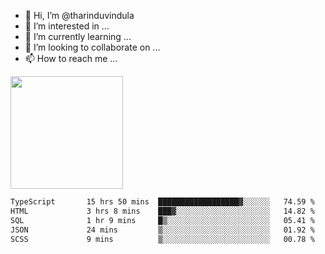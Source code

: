 - 👋 Hi, I’m @tharinduvindula
- 👀 I’m interested in ...
- 🌱 I’m currently learning ...
- 💞️ I’m looking to collaborate on ...
- 📫 How to reach me ...

<!---
tharinduvindula/tharinduvindula is a ✨ special ✨ repository because its `README.md` (this file) appears on your GitHub profile.
You can click the Preview link to take a look at your changes.
--->

<img height="180em" src="https://github-readme-stats.vercel.app/api?username=tharinduvindula&show_icons=true&hide_border=false&&count_private=true&include_all_commits=true" />


<!--START_SECTION:waka-->

```txt
TypeScript       15 hrs 50 mins  ██████████████████▓░░░░░░   74.59 %
HTML             3 hrs 8 mins    ███▓░░░░░░░░░░░░░░░░░░░░░   14.82 %
SQL              1 hr 9 mins     █▒░░░░░░░░░░░░░░░░░░░░░░░   05.41 %
JSON             24 mins         ▒░░░░░░░░░░░░░░░░░░░░░░░░   01.92 %
SCSS             9 mins          ▒░░░░░░░░░░░░░░░░░░░░░░░░   00.78 %
```

<!--END_SECTION:waka-->
